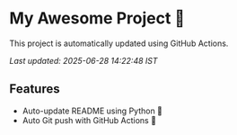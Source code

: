 # My Awesome Project 🚀

This project is automatically updated using GitHub Actions.

_Last updated: 2025-06-28 14:22:48 IST_

## Features
- Auto-update README using Python 🐍
- Auto Git push with GitHub Actions 🤖
